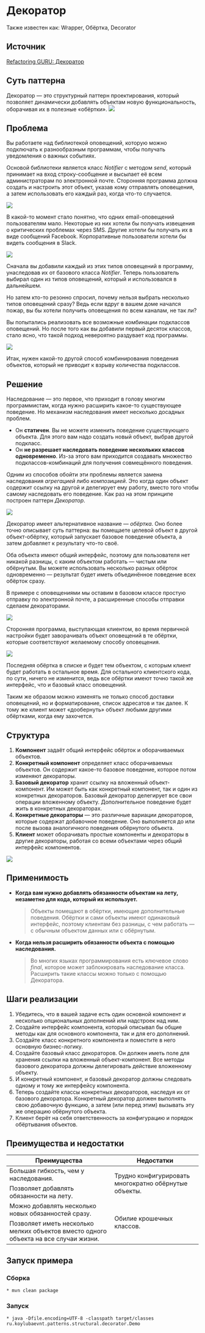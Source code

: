 
# Декоратор
Также известен как: Wrapper, Обёртка, Decorator 

## Источник
[Refactoring GURU: Декоратор](https://refactoring.guru/ru/design-patterns/decorator)

## Суть паттерна

Декоратор — это структурный паттерн проектирования, который позволяет динамически добавлять объектам новую функциональность, оборачивая их в полезные «обёртки».
![](essence-pattern.png)

## Проблема

Вы работаете над библиотекой оповещений, которую можно подключать к разнообразным программам, чтобы получать уведомления о важных событиях.<p>
Основой библиотеки является класс *Notifier* с методом *send*, который принимает на вход строку-сообщение и высылает её всем администраторам по электронной почте. Сторонняя программа должна создать и настроить этот объект, указав кому отправлять оповещения, а затем использовать его каждый раз, когда что-то случается.

![](problem-1.png)

В какой-то момент стало понятно, что одних email-оповещений пользователям мало. Некоторые из них хотели бы получать извещения о критических проблемах через SMS. Другие хотели бы получать их в виде сообщений Facebook. Корпоративные пользователи хотели бы видеть сообщения в Slack.

![](problem-2.png)

Сначала вы добавили каждый из этих типов оповещений в программу, унаследовав их от базового класса *Notifier*. Теперь пользователь выбирал один из типов оповещений, который и использовался в дальнейшем.<p>
Но затем кто-то резонно спросил, почему нельзя выбрать несколько типов оповещений сразу? Ведь если вдруг в вашем доме начался пожар, вы бы хотели получить оповещения по всем каналам, не так ли?<p>
Вы попытались реализовать все возможные комбинации подклассов оповещений. Но после того как вы добавили первый десяток классов, стало ясно, что такой подход невероятно раздувает код программы.

![](problem-3.png)

Итак, нужен какой-то другой способ комбинирования поведения объектов, который не приводит к взрыву количества подклассов.

## Решение

Наследование — это первое, что приходит в голову многим программистам, когда нужно расширить какое-то существующее поведение. Но механизм наследования имеет несколько досадных проблем.

* Он **статичен**. Вы не можете изменить поведение существующего объекта. Для этого вам надо создать новый объект, выбрав другой подкласс.
* Он **не разрешает наследовать поведение нескольких классов одновременно**. Из-за этого вам приходится создавать множество подклассов-комбинаций для получения совмещённого поведения.

Одним из способов обойти эти проблемы является замена наследования *агрегацией* либо *композицией*. Это когда один объект содержит ссылку на другой и делегирует ему работу, вместо того чтобы самому наследовать его поведение. Как раз на этом принципе построен паттерн *Декоратор*.

![](solution-1.png)

Декоратор имеет альтернативное название — *обёртка*. Оно более точно описывает суть паттерна: вы помещаете целевой объект в другой объект-обёртку, который запускает базовое поведение объекта, а затем добавляет к результату что-то своё.<p>
Оба объекта имеют общий интерфейс, поэтому для пользователя нет никакой разницы, с каким объектом работать — чистым или обёрнутым. Вы можете использовать несколько разных обёрток одновременно — результат будет иметь объединённое поведение всех обёрток сразу.<p>
В примере с оповещениями мы оставим в базовом классе простую отправку по электронной почте, а расширенные способы отправки сделаем декораторами.

![](solution-2.png)

Сторонняя программа, выступающая клиентом, во время первичной настройки будет заворачивать объект оповещений в те обёртки, которые соответствуют желаемому способу оповещения.

![](solution-3.png)

Последняя обёртка в списке и будет тем объектом, с которым клиент будет работать в остальное время. Для остального клиентского кода, по сути, ничего не изменится, ведь все обёртки имеют точно такой же интерфейс, что и базовый класс оповещений.<p>
Таким же образом можно изменять не только способ доставки оповещений, но и форматирование, список адресатов и так далее. К тому же клиент может «дообернуть» объект любыми другими обёртками, когда ему захочется.

## Структура

1. **Компонент** задаёт общий интерфейс обёрток и оборачиваемых объектов.
2. **Конкретный компонент** определяет класс оборачиваемых объектов. Он содержит какое-то базовое поведение, которое потом изменяют декораторы.
3. **Базовый декоратор** хранит ссылку на вложенный объект-компонент. Им может быть как конкретный компонент, так и один из конкретных декораторов. Базовый декоратор делегирует все свои операции вложенному объекту. Дополнительное поведение будет жить в конкретных декораторах.
4. **Конкретные декораторы** — это различные вариации декораторов, которые содержат добавочное поведение. Оно выполняется до или после вызова аналогичного поведения обёрнутого объекта.
5. **Клиент** может оборачивать простые компоненты и декораторы в другие декораторы, работая со всеми объектами через общий интерфейс компонентов.

![](structure.png)

## Применимость

* **Когда вам нужно добавлять обязанности объектам на лету, незаметно для кода, который их использует.**
    > Объекты помещают в обёртки, имеющие дополнительные поведения. Обёртки и сами объекты имеют одинаковый интерфейс, поэтому клиентам без разницы, с чем работать — с обычным объектом данных или с обёрнутым.
* **Когда нельзя расширить обязанности объекта с помощью наследования.**
    > Во многих языках программирования есть ключевое слово *final*, которое может заблокировать наследование класса. Расширить такие классы можно только с помощью Декоратора.

## Шаги реализации

1. Убедитесь, что в вашей задаче есть один основной компонент и несколько опциональных дополнений или надстроек над ним.
2. Создайте интерфейс компонента, который описывал бы общие методы как для основного компонента, так и для его дополнений.
3. Создайте класс конкретного компонента и поместите в него основную бизнес-логику.
4. Создайте базовый класс декораторов. Он должен иметь поле для хранения ссылки на вложенный объект-компонент. Все методы базового декоратора должны делегировать действие вложенному объекту.
5. И конкретный компонент, и базовый декоратор должны следовать одному и тому же интерфейсу компонента.
6. Теперь создайте классы конкретных декораторов, наследуя их от базового декоратора. Конкретный декоратор должен выполнять свою добавочную функцию, а затем (или перед этим) вызывать эту же операцию обёрнутого объекта.
7. Клиент берёт на себя ответственность за конфигурацию и порядок обёртывания объектов.


## Преимущества и недостатки

<table>
  <thead>
    <tr>
      <th>Преимущества</th>
      <th>Недостатки</th>
    </tr>
  </thead>
  <tbody >
    <tr>
      <td>Большая гибкость, чем у наследования.</td>
      <td rowspan="2">Трудно конфигурировать многократно обёрнутые объекты.</td>
    </tr>
    <tr>
      <td>Позволяет добавлять обязанности на лету.</td>
    </tr>
    <tr>
      <td>Можно добавлять несколько новых обязанностей сразу.</td>
      <td rowspan="2">Обилие крошечных классов.</td>
    </tr>
    <tr>
      <td>Позволяет иметь несколько мелких объектов вместо одного объекта на все случаи жизни.</td>
    </tr>
  </tbody>
</table>

## Запуск примера

### Сборка

    * mvn clean package

### Запуск

    * java -Dfile.encoding=UTF-8 -classpath target/classes ru.koylubaevnt.patterns.structural.decorator.Demo
